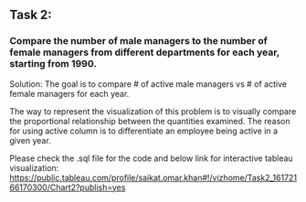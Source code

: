 ## Task 2:

### Compare the number of male managers to the number of female managers from different departments for each year, starting from 1990.

Solution: The goal is to compare # of active male managers vs # of active female managers for each year.  

The way to represent the visualization of this problem is to visually compare the proportional relationship between the quantities examined. The reason for using active column is to differentiate an employee being active in a given year. 

Please check the .sql file for the code and below link for interactive tableau visualization:
https://public.tableau.com/profile/saikat.omar.khan#!/vizhome/Task2_16172166170300/Chart2?publish=yes
